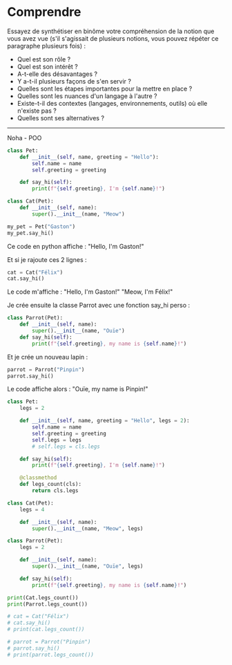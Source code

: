 # Comprendre

Essayez de synthétiser en binôme votre compréhension de la notion que vous avez vue (s'il s'agissait de plusieurs notions, vous pouvez répéter ce paragraphe plusieurs fois) : 
- Quel est son rôle ? 
- Quel est son intérêt ? 
- A-t-elle des désavantages ? 
- Y a-t-il plusieurs façons de s'en servir ? 
- Quelles sont les étapes importantes pour la mettre en place ? 
- Quelles sont les nuances d'un langage à l'autre ? 
- Existe-t-il des contextes (langages, environnements, outils) où elle n'existe pas ? 
- Quelles sont ses alternatives ? 

-------------------------------------------------------------------------------------

Noha - POO

```python
class Pet:
	def __init__(self, name, greeting = "Hello"):
		self.name = name
		self.greeting = greeting

	def say_hi(self):
		print(f"{self.greeting}, I'm {self.name}!")

class Cat(Pet):
	def __init__(self, name):
		super().__init__(name, "Meow")

my_pet = Pet("Gaston")
my_pet.say_hi()
```

Ce code en python affiche : 
"Hello, I'm Gaston!"

Et si je rajoute ces 2 lignes :

```python
cat = Cat("Félix")
cat.say_hi()
```

Le code m'affiche :
"Hello, I'm Gaston!"
"Meow, I'm Félix!"

Je crée ensuite la classe Parrot avec une fonction say_hi perso :

```python
class Parrot(Pet):
	def __init__(self, name):
		super().__init__(name, "Ouïe")
	def say_hi(self):
		print(f"{self.greeting}, my name is {self.name}!")
```

Et je crée un nouveau lapin : 

```python
parrot = Parrot("Pinpin")
parrot.say_hi()
```

Le code affiche alors :
"Ouïe, my name is Pinpin!"

```python
class Pet:
	legs = 2

	def __init__(self, name, greeting = "Hello", legs = 2):
		self.name = name
		self.greeting = greeting
		self.legs = legs
		# self.legs = cls.legs

	def say_hi(self):
		print(f"{self.greeting}, I'm {self.name}!")

	@classmethod
	def legs_count(cls):
		return cls.legs

class Cat(Pet):
	legs = 4

	def __init__(self, name):
		super().__init__(name, "Meow", legs)

class Parrot(Pet):
	legs = 2

	def __init__(self, name):
		super().__init__(name, "Ouïe", legs)

	def say_hi(self):
		print(f"{self.greeting}, my name is {self.name}!")

print(Cat.legs_count())
print(Parrot.legs_count())

# cat = Cat("Félix")
# cat.say_hi()
# print(cat.legs_count())

# parrot = Parrot("Pinpin")
# parrot.say_hi()
# print(parrot.legs_count())
```
